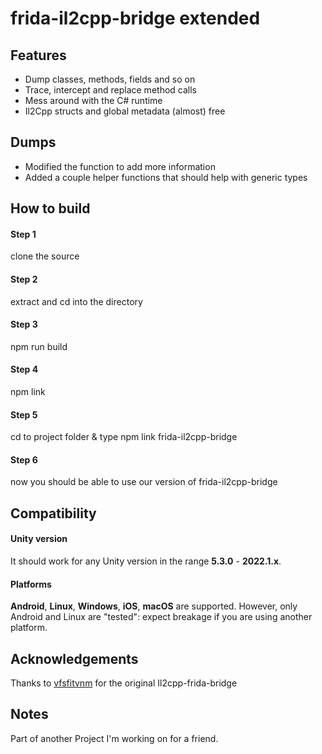 # frida-il2cpp-bridge extended


## Features

-   Dump classes, methods, fields and so on
-   Trace, intercept and replace method calls
-   Mess around with the C# runtime
-   Il2Cpp structs and global metadata (almost) free


## Dumps
- Modified the function to add more information
- Added a couple helper functions that should help with generic types

## How to build

#### Step 1

clone the source

#### Step 2

extract and cd into the directory

#### Step 3

npm run build

#### Step 4

npm link

#### Step 5

cd to project folder & type npm link frida-il2cpp-bridge

#### Step 6

now you should be able to use our version of frida-il2cpp-bridge

## Compatibility

#### Unity version

It should work for any Unity version in the range **5.3.0** - **2022.1.x**.

#### Platforms

**Android**, **Linux**, **Windows**, **iOS**, **macOS** are supported.
However, only Android and Linux are "tested": expect breakage if you are using another platform.


## Acknowledgements

Thanks to [vfsfitvnm](https://github.com/vfsfitvnm) for the original Il2cpp-frida-bridge

## Notes

Part of another Project I'm working on for a friend.